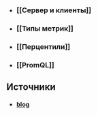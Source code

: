 - ### [[Сервер и клиенты]]
- ### [[Типы метрик]]
- ### [[Перцентили]]
- ### [[PromQL]]

## Источники
- #### [blog](https://1cloud.ru/blog/prometheus_servers_claster_monitoring)
